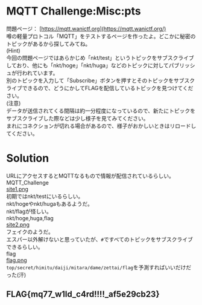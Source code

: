 # MQTT Challenge:Misc:pts
問題ページ： [https://mqtt.wanictf.org](https://mqtt.wanictf.org/)  
噂の軽量プロトコル「MQTT」をテストするページを作ったよ。どこかに秘密のトピックがあるから探してみてね。  
(Hint)  
今回の問題ページではあらかじめ「nkt/test」というトピックをサブスクライブしており、他にも「nkt/hoge」「nkt/huga」などのトピックに対してパブリッシュが行われています。  
別のトピックを入力して「Subscribe」ボタンを押すとそのトピックをサブスクライブできるので、どうにかしてFLAGを配信しているトピックを見つけてください。  
(注意)  
データが送信されてくる間隔は約一分程度になっているので、新たにトピックをサブスクライブした際などは少し様子を見てみてください。  
まれにコネクションが切れる場合があるので、様子がおかしいときはリロードしてください。  

# Solution
URLにアクセスするとMQTTなるもので情報が配信されているらしい。  
MQTT_Challenge  
[site1.png](site/site1.png)  
初期ではnkt/testにいるらしい。  
nkt/hogeやnkt/hugaもあるようだ。  
nkt/flagが怪しい。  
nkt/hoge,huga,flag  
[site2.png](site/site2.png)  
フェイクのようだ。  
エスパー以外解けないと思っていたが、`#`ですべてのトピックをサブスクライブできるらしい。  
flag  
[flag.png](site/flag.png)  
`top/secret/himitu/daiji/mitara/dame/zettai/flag`を予測すればいいだけだった(汗)  

## FLAG{mq77_w1ld_c4rd!!!!_af5e29cb23}